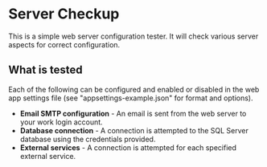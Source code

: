 # Server Checkup

This is a simple web server configuration tester. It will check various server aspects for correct configuration.

## What is tested

Each of the following can be configured and enabled or disabled in the web app settings file (see "appsettings-example.json" for format and options).

* **Email SMTP configuration** - An email is sent from the web server to your work login account.
* **Database connection** - A connection is attempted to the SQL Server database using the credentials provided.
* **External services** - A connection is attempted for each specified external service.
